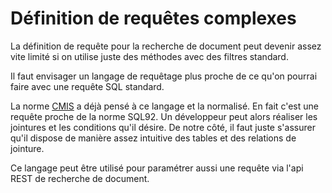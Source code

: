 # Définition de requêtes complexes

La définition de requête pour la recherche de document peut devenir assez vite
limité si on utilise juste des méthodes avec des filtres standard.

Il faut envisager un langage de requêtage plus proche de ce qu'on pourrai faire
avec une requête SQL standard.

La norme [CMIS][CMISsearch] a déjà pensé à ce langage et la normalisé. En fait
c'est une requête proche de la norme SQL92. Un développeur peut alors réaliser
les jointures et les conditions qu'il désire. De notre côté, il faut juste
s'assurer qu'il dispose de manière assez intuitive des tables et des relations
de jointure.

Ce langage peut être utilisé pour paramétrer aussi une requête via l'api REST de
recherche de document.

[CMISsearch]:   http://docs.oasis-open.org/cmis/CMIS/v1.1/os/CMIS-v1.1-os.html#x1-10500014